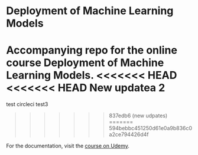 # Deployment of Machine Learning Models
Accompanying repo for the online course Deployment of Machine Learning Models.
<<<<<<< HEAD
<<<<<<< HEAD
New updatea 2
=======
test circleci test3
>>>>>>> 837edb6 (new udpates)
=======
>>>>>>> 594bebbc451250d61e0a9b836c0a2ce794426d4f

For the documentation, visit the [course on Udemy](https://www.udemy.com/deployment-of-machine-learning-models/?couponCode=TIDREPO).

